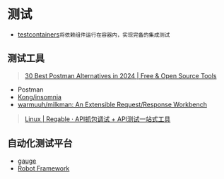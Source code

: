 # 测试

- [testcontainers](https://testcontainers.com/)`将依赖组件运行在容器内，实现完备的集成测试`

## 测试工具
> [30 Best Postman Alternatives in 2024 | Free & Open Source Tools](https://apidog.com/blog/top-postman-alternative-open-source/)  

- Postman
- [Kong/insomnia](https://github.com/Kong/insomnia)  
- [warmuuh/milkman: An Extensible Request/Response Workbench](https://github.com/warmuuh/milkman)  
> [Linux | Reqable · API抓包调试 + API测试一站式工具](https://reqable.com/zh-CN/linux/)  

## 自动化测试平台
- [gauge](https://github.com/getgauge/gauge)
- [Robot Framework](https://github.com/robotframework)  